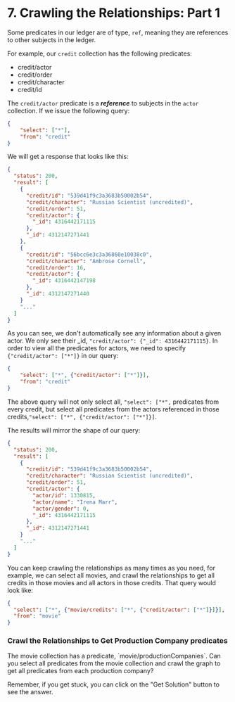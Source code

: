 # 7. Crawling the Relationships: Part 1

Some predicates in our ledger are of type, `ref`, meaning they are references to other subjects in the ledger.

For example, our `credit` collection has the following predicates:

- credit/actor
- credit/order
- credit/character
- credit/id

The `credit/actor` predicate is a __***reference***__ to subjects in the `actor` collection. If we issue the following query:

```json
{
    "select": ["*"],
    "from": "credit"
}
```

We will get a response that looks like this:

```json
{
  "status": 200,
  "result": [
    {
      "credit/id": "539d41f9c3a3683b50002b54",
      "credit/character": "Russian Scientist (uncredited)",
      "credit/order": 51,
      "credit/actor": {
        "_id": 4316442171115
      },
      "_id": 4312147271441
    },
    {
      "credit/id": "56bcc6e3c3a36860e10038c0",
      "credit/character": "Ambrose Cornell",
      "credit/order": 16,
      "credit/actor": {
        "_id": 4316442147198
      },
      "_id": 4312147271440
    }
    "..."
  ]
}
```

As you can see, we don't automatically see any information about a given actor. We only see their _id, `"credit/actor": {"_id": 4316442171115}`. In order to view all the predicates for actors, we need to specify `{"credit/actor": ["*"]}` in our query:

```json
{
    "select": ["*", {"credit/actor": ["*"]}],
    "from": "credit"
}
```

The above query will not only select all, `"select": ["*",` predicates from every credit, but select all predicates from the actors referenced in those credits,`"select": ["*", {"credit/actor": ["*"]}]`.

The results will mirror the shape of our query:

```json
{
  "status": 200,
  "result": [
    {
      "credit/id": "539d41f9c3a3683b50002b54",
      "credit/character": "Russian Scientist (uncredited)",
      "credit/order": 51,
      "credit/actor": {
        "actor/id": 1330815,
        "actor/name": "Irena Marr",
        "actor/gender": 0,
        "_id": 4316442171115
      },
      "_id": 4312147271441
    }
    "..."
  ]
}
```

You can keep crawling the relationships as many times as you need, for example, we can select all movies, and crawl the relationships to get all credits in those movies and all actors in those credits. That query would look like:

```json
{
  "select": ["*", {"movie/credits": ["*", {"credit/actor": ["*"]}]}],
  "from": "movie"
}

```

<div class="challenge">
<h3>Crawl the Relationships to Get Production Company predicates</h3>
<p>The movie collection has a predicate, `movie/productionCompanies`. Can you select all predicates from the movie collection and crawl the graph to get all predicates from each production company?</p>
<p>Remember, if you get stuck, you can click on the "Get Solution" button to see the answer.</p>
</div>
